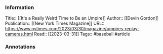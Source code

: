 
### Information
Title:: [[It's a Really Weird Time to Be an Umpire]]
Author:: [[Devin Gordon]]
Publication:: [[New York Times Magazine]]
URL:: https://www.nytimes.com/2023/03/30/magazine/umpires-replay-cameras.html
Read:: [[2023-03-31]]
Tags:: #baseball 
#article

### Annotations
